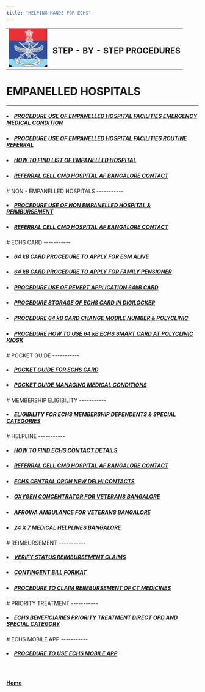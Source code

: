 ```yaml
---
title: "HELPING HANDS FOR ECHS"
---
```

<table>
  <tr><td><img src="https://github.com/echscoregroup/images/blob/main/Screenshot%202021-05-31%20092723.jpg?raw=true" width="100" height="100"></td>
    <td><h2>STEP - BY - STEP PROCEDURES</h2></td></tr>
 </table>

#	EMPANELLED HOSPITALS
-----------
<h5><li><a href="https://github.com/echscoregroup/ECHS-CORE-GROUP/raw/main/PROCEDURES/PROCEDURE%20USE%20OF%20EMPANELLED%20HOSPITAL%20FACILITIES%20EMERGENCY%20MEDICAL%20CONDITION.pdf">PROCEDURE USE OF EMPANELLED HOSPITAL FACILITIES EMERGENCY MEDICAL CONDITION</a></li></h5>
<h5><li><a href="https://github.com/echscoregroup/ECHS-CORE-GROUP/raw/main/PROCEDURES/PROCEDURE%20USE%20OF%20EMPANELLED%20HOSPITAL%20FACILITIES%20ROUTINE%20REFERRAL.pdf">PROCEDURE USE OF EMPANELLED HOSPITAL FACILITIES ROUTINE REFERRAL</a></li></h5>
<h5><li><a href="https://github.com/echscoregroup/ECHS-CORE-GROUP/raw/main/PROCEDURES/HOW%20TO%20FIND%20LIST%20OF%20EMPANELLED%20HOSPITAL.pdf">HOW TO FIND LIST OF EMPANELLED HOSPITAL</a></li></h5>
<h5><li><a href="https://github.com/echscoregroup/ECHS-CORE-GROUP/raw/main/PROCEDURES/REFERRAL%20CELL%20CMD%20HOSPITAL%20AF%20BANGALORE%20CONTACT.pdf">REFERRAL CELL CMD HOSPITAL AF BANGALORE CONTACT</a></li></h5>
#	NON - EMPANELLED HOSPITALS
-----------
<h5><li><a href="https://github.com/echscoregroup/ECHS-CORE-GROUP/raw/main/PROCEDURES/PROCEDURE%20USE%20OF%20NON%20EMPANELLED%20HOSPITAL%20&%20REIMBURSEMENT.pdf">PROCEDURE USE OF NON EMPANELLED HOSPITAL & REIMBURSEMENT</a></li></h5>
<h5><li><a href="https://github.com/echscoregroup/ECHS-CORE-GROUP/raw/main/PROCEDURES/REFERRAL%20CELL%20CMD%20HOSPITAL%20AF%20BANGALORE%20CONTACT.pdf">REFERRAL CELL CMD HOSPITAL AF BANGALORE CONTACT</a></li></h5>
#	ECHS CARD
-----------
<h5><li><a href="https://github.com/echscoregroup/ECHS-CORE-GROUP/raw/main/PROCEDURES/64%20kB%20CARD%20PROCEDURE%20TO%20APPLY%20FOR%20ESM%20ALIVE.pdf">64 kB CARD PROCEDURE TO APPLY FOR ESM ALIVE</a></li></h5>
<h5><li><a href="https://github.com/echscoregroup/ECHS-CORE-GROUP/raw/main/PROCEDURES/64%20kB%20CARD%20PROCEDURE%20TO%20APPLY%20FOR%20FAMILY%20PENSIONER.pdf">64 kB CARD PROCEDURE TO APPLY FOR FAMILY PENSIONER</a></li></h5>
<h5><li><a href="https://github.com/echscoregroup/ECHS-CORE-GROUP/raw/main/PROCEDURES/PROCEDURE%20USE%20OF%20REVERT%20APPLICATION%2064kB%20CARD.pdf">PROCEDURE USE OF REVERT APPLICATION 64kB CARD</a></li></h5>
<h5><li><a href="https://github.com/echscoregroup/ECHS-CORE-GROUP/raw/main/PROCEDURES/PROCEDURE%20STORAGE%20OF%20ECHS%20CARD%20IN%20DIGILOCKER.pdf">PROCEDURE STORAGE OF ECHS CARD IN DIGILOCKER</a></li></h5>
<h5><li><a href="https://github.com/echscoregroup/ECHS-CORE-GROUP/raw/main/PROCEDURES/PROCEDURE%2064%20kB%20CARD%20CHANGE%20MOBILE%20NUMBER%20&%20POLYCLINIC.pdf">PROCEDURE 64 kB CARD CHANGE MOBILE NUMBER & POLYCLINIC</a></li></h5>
<h5><li><a href="https://github.com/echscoregroup/ECHS-CORE-GROUP/raw/main/PROCEDURES/PROCEDURE%20HOW%20TO%20USE%2064%20kB%20ECHS%20SMART%20CARD%20AT%20POLYCLINIC%20KIOSK.pdf">PROCEDURE HOW TO USE 64 kB ECHS SMART CARD AT POLYCLINIC KIOSK</a></li></h5>
#	POCKET GUIDE  
-----------
<h5><li><a href="https://github.com/echscoregroup/Helping-Hands-For-ECHS/raw/main/PROCEDURES/POCKET%20GUIDE%20FOR%20ECHS%20CARD.pdf">POCKET GUIDE FOR ECHS CARD</a></li></h5>
<h5><li><a href="https://github.com/echscoregroup/Helping-Hands-For-ECHS/raw/main/PROCEDURES/POCKET%20GUIDE%20MANAGING%20MEDICAL%20CONDITIONS.pdf">POCKET GUIDE MANAGING MEDICAL CONDITIONS</a></li></h5>
#	MEMBERSHIP ELIGIBILITY  
-----------
<h5><li><a href="https://github.com/echscoregroup/ECHS-CORE-GROUP/raw/main/PROCEDURES/ELIGIBILITY%20FOR%20ECHS%20MEMBERSHIP%20DEPENDENTS%20&%20SPECIAL%20CATEGORIES.pdf">ELIGIBILITY FOR ECHS MEMBERSHIP DEPENDENTS & SPECIAL CATEGORIES</a></li></h5>
#	HELPLINE 
-----------
<h5><li><a href="https://github.com/echscoregroup/ECHS-CORE-GROUP/raw/main/PROCEDURES/HOW%20TO%20FIND%20ECHS%20CONTACT%20DETAILS.pdf">HOW TO FIND ECHS CONTACT DETAILS</a></li></h5>
<h5><li><a href="https://github.com/echscoregroup/ECHS-CORE-GROUP/raw/main/PROCEDURES/REFERRAL%20CELL%20CMD%20HOSPITAL%20AF%20BANGALORE%20CONTACT.pdf">REFERRAL CELL CMD HOSPITAL AF BANGALORE CONTACT</a></li></h5>
<h5><li><a href="https://github.com/echscoregroup/ECHS-CORE-GROUP/raw/main/PROCEDURES/ECHS%20CENTRAL%20ORGN%20NEW%20DELHI%20CONTACTS.pdf">ECHS CENTRAL ORGN NEW DELHI CONTACTS</a></li></h5>
<h5><li><a href="https://github.com/echscoregroup/ECHS-CORE-GROUP/raw/main/PROCEDURES/OXYGEN%20CONCENTRATOR%20FOR%20VETERANS%20BANGALORE.pdf">OXYGEN CONCENTRATOR FOR VETERANS BANGALORE</a></li></h5>
<h5><li><a href="https://github.com/echscoregroup/ECHS-CORE-GROUP/raw/main/PROCEDURES/AFROWA%20AMBULANCE%20FOR%20VETERANS BANGALORE.pdf">AFROWA AMBULANCE FOR VETERANS BANGALORE</a></li></h5>
<h5><li><a href="https://github.com/echscoregroup/ECHS-CORE-GROUP/raw/main/PROCEDURES/24%20X%207%20MEDICAL%20HELPLINES BANGALORE.pdf">24 X 7 MEDICAL HELPLINES BANGALORE</a></li></h5>
#	REIMBURSEMENT 
-----------
<h5><li><a href="https://github.com/echscoregroup/ECHS-CORE-GROUP/raw/main/PROCEDURES/VERIFY%20STATUS%20REIMBURSEMENT%20CLAIMS.pdf">VERIFY STATUS REIMBURSEMENT CLAIMS</a></li></h5>
<h5><li><a href="https://github.com/echscoregroup/ECHS-CORE-GROUP/raw/main/PROCEDURES/CONTINGENT%20BILL%20FORMAT.pdf">CONTINGENT BILL FORMAT</a></li></h5>
<h5><li><a href="https://github.com/echscoregroup/ECHS-CORE-GROUP/raw/main/PROCEDURES/PROCEDURE%20TO%20CLAIM%20REIMBURSEMENT%20OF%20CT%20MEDICINES.pdf">PROCEDURE TO CLAIM REIMBURSEMENT OF CT MEDICINES</a></li></h5>
#	PRIORITY TREATMENT 
-----------
<h5><li><a href="https://github.com/echscoregroup/ECHS-CORE-GROUP/raw/main/PROCEDURES/ECHS%20BENEFICIARIES%20PRIORITY%20TREATMENT%20DIRECT%20OPD%20AND%20SPECIAL%20CATEGORY.pdf">ECHS BENEFICIARIES PRIORITY TREATMENT DIRECT OPD AND SPECIAL CATEGORY</a></li></h5>
#	ECHS MOBILE APP 
-----------
<h5><li><a href="https://github.com/echscoregroup/Helping-Hands-For-ECHS/raw/main/PROCEDURES/PROCEDURE%20%20TO%20USE%20ECHS%20MOBILE%20APP.pdf">PROCEDURE TO USE ECHS MOBILE APP</a></li></h5>

<br>

 <h4><a href="https://echscoregroup.github.io/Helping-Hands-For-ECHS/">Home</a></h4><br>
